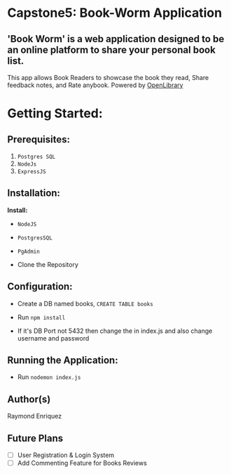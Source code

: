 # Capstone5: Book-Worm Application

## 'Book Worm' is a web application designed to be an online platform to share your personal book list. 
This app allows Book Readers to showcase the book they read, Share feedback notes, and Rate anybook.
Powered by [OpenLibrary](https://www.openlibrary.org)

# Getting Started:

## **Prerequisites:**

1. ```Postgres SQL```
2. ```NodeJs```
3. ```ExpressJS```

## **Installation:**
**Install:**

- ```NodeJS``` 
* ```PostgresSQL```
+ ```PgAdmin```
- Clone the Repository

##  **Configuration:**

- Create a DB named books, ```CREATE TABLE books```
* Run ```npm install```
+ If it's DB Port not 5432 then change the in index.js and also change username and password

## **Running the Application:**
- Run ```nodemon index.js```

## **Author(s)**
Raymond Enriquez

## **Future Plans**

- [ ] User Registration & Login System
- [ ] Add Commenting Feature for Books Reviews
